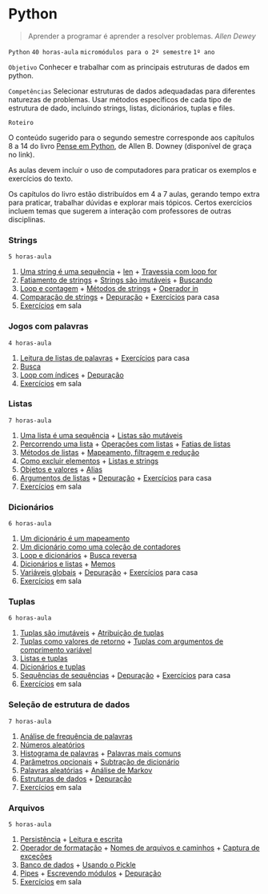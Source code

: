 # Python 

> Aprender a programar é aprender a resolver problemas. *Allen Dewey*

`Python` `40 horas-aula` `micromódulos para o 2º semestre` `1º ano`

`Objetivo` Conhecer e trabalhar com as principais estruturas de dados em python.

`Competências` Selecionar estruturas de dados adequadadas para diferentes naturezas de problemas. Usar métodos específicos de cada tipo de estrutura de dado, incluindo strings, listas, dicionários, tuplas e files.

`Roteiro`

O conteúdo sugerido para o segundo semestre corresponde aos capítulos 8 a 14 do livro [Pense em Python](https://pense-python.caravela.club/introducao.html), de Allen B. Downey (disponível de graça no link).

As aulas devem incluir o uso de computadores para praticar os exemplos e exercícios do texto.

Os capítulos do livro estão distribuídos em 4 a 7 aulas, gerando tempo extra para praticar, trabalhar dúvidas e explorar mais tópicos. Certos exercícios incluem temas que sugerem a interação com professores de outras disciplinas. 

### Strings  

`5 horas-aula`

1. [Uma string é uma sequência](https://pense-python.caravela.club/08-strings/01-uma-string-e-uma-sequencia.html) + [len](https://pense-python.caravela.club/08-strings/02-len.html) + [Travessia com loop for](https://pense-python.caravela.club/08-strings/03-travessia-com-loop-for.html)
1. [Fatiamento de strings](https://pense-python.caravela.club/08-strings/04-fatiamento-de-strings.html) + [Strings são imutáveis](https://pense-python.caravela.club/08-strings/05-strings-sao-imutaveis.html) + [Buscando](https://pense-python.caravela.club/08-strings/06-buscando.html)
1. [Loop e contagem](https://pense-python.caravela.club/08-strings/07-loop-e-contagem.html) + [Métodos de strings](https://pense-python.caravela.club/08-strings/08-metodos-de-strings.html) + [Operador in](https://pense-python.caravela.club/08-strings/09-operador-in.html)
1. [Comparação de strings](https://pense-python.caravela.club/08-strings/10-comparacao-de-strings.html) + [Depuração](https://pense-python.caravela.club/08-strings/11-depuracao.html) + [Exercícios](https://pense-python.caravela.club/08-strings/13-exercicios.html) para casa
1. [Exercícios](https://pense-python.caravela.club/08-strings/13-exercicios.html) em sala

### Jogos com palavras

`4 horas-aula`

1. [Leitura de listas de palavras](https://pense-python.caravela.club/09-estudo-de-caso-jogos-de-palavras/01-leitura-de-listas-de-palavras.html) + [Exercícios](https://pense-python.caravela.club/09-estudo-de-caso-jogos-de-palavras/02-exercicios.html) para casa
1. [Busca](https://pense-python.caravela.club/09-estudo-de-caso-jogos-de-palavras/03-busca.html)
1. [Loop com índices](https://pense-python.caravela.club/09-estudo-de-caso-jogos-de-palavras/03-busca.html) + [Depuração](https://pense-python.caravela.club/09-estudo-de-caso-jogos-de-palavras/05-depuracao.html)
1. [Exercícios](https://pense-python.caravela.club/09-estudo-de-caso-jogos-de-palavras/07-exercicios.html) em sala

### Listas

`7 horas-aula`

1. [Uma lista é uma sequência](https://pense-python.caravela.club/10-listas/01-uma-lista-e-uma-sequencia.html) + [Listas são mutáveis](https://pense-python.caravela.club/10-listas/02-listas-sao-mutaveis.html)
1. [Percorrendo uma lista](https://pense-python.caravela.club/10-listas/03-percorrendo-uma-lista.html) + [Operações com listas](https://pense-python.caravela.club/10-listas/04-operacoes-com-listas.html) + [Fatias de listas](https://pense-python.caravela.club/10-listas/05-fatias-de-listas.html)
1. [Métodos de listas](https://pense-python.caravela.club/10-listas/06-metodos-de-listas.html) + [Mapeamento, filtragem e redução](https://pense-python.caravela.club/10-listas/07-mapeamento-filtragem-e-reducao.html)
1. [Como excluir elementos](https://pense-python.caravela.club/10-listas/08-como-excluir-elementos.html) + [Listas e strings](https://pense-python.caravela.club/10-listas/09-listas-e-strings.html)
1. [Objetos e valores](https://pense-python.caravela.club/10-listas/10-objetos-e-valores.html) + [Alias](https://pense-python.caravela.club/10-listas/11-alias.html)
1. [Argumentos de listas](https://pense-python.caravela.club/10-listas/12-argumentos-de-listas.html) + [Depuração](https://pense-python.caravela.club/10-listas/13-depuracao.html) + [Exercícios](https://pense-python.caravela.club/10-listas/13-depuracao.html) para casa
1. [Exercícios](https://pense-python.caravela.club/10-listas/13-depuracao.html) em sala

### Dicionários

`6 horas-aula`

1. [Um dicionário é um mapeamento](https://pense-python.caravela.club/11-dicionarios/01-um-dicionario-e-um-mapeamento.html)
1. [Um dicionário como uma coleção de contadores](https://pense-python.caravela.club/11-dicionarios/02-um-dicionario-como-uma-colecao-de-contadores.html)
1. [Loop e dicionários](https://pense-python.caravela.club/11-dicionarios/03-loop-e-dicionarios.html) + [Busca reversa](https://pense-python.caravela.club/11-dicionarios/04-busca-reversa.html)
1. [Dicionários e listas](https://pense-python.caravela.club/11-dicionarios/05-dicionarios-e-listas.html) + [Memos](https://pense-python.caravela.club/11-dicionarios/06-memos.html)
1. [Variáveis globais](https://pense-python.caravela.club/11-dicionarios/07-variaveis-globais.html) + [Depuração](https://pense-python.caravela.club/11-dicionarios/08-depuracao.html) + [Exercícios](https://pense-python.caravela.club/11-dicionarios/10-exercicios.html) para casa
1. [Exercícios](https://pense-python.caravela.club/11-dicionarios/10-exercicios.html) em sala

### Tuplas

`6 horas-aula`

1. [Tuplas são imutáveis](https://pense-python.caravela.club/12-tuplas/01-tuplas-sao-imutaveis.html) + [Atribuição de tuplas](https://pense-python.caravela.club/12-tuplas/02-atribuicao-de-tuplas.html)
1. [Tuplas como valores de retorno](https://pense-python.caravela.club/12-tuplas/03-tuplas-como-valores-de-retorno.html) + [Tuplas com argumentos de comprimento variável](https://pense-python.caravela.club/12-tuplas/04-tuplas-com-argumentos-de-comprimento-variavel.html)
1. [Listas e tuplas](https://pense-python.caravela.club/12-tuplas/05-listas-e-tuplas.html)
1. [Dicionários e tuplas](https://pense-python.caravela.club/12-tuplas/06-dicionarios-e-tuplas.html)
1. [Sequências de sequências](https://pense-python.caravela.club/12-tuplas/07-sequencias-de-sequencias.html) + [Depuração](https://pense-python.caravela.club/12-tuplas/08-depuracao.html) + [Exercícios](https://pense-python.caravela.club/12-tuplas/10-exercicios.html) para casa
1. [Exercícios](https://pense-python.caravela.club/12-tuplas/10-exercicios.html) em sala

### Seleção de estrutura de dados

`7 horas-aula`

1. [Análise de frequência de palavras](https://pense-python.caravela.club/13-estudo-de-caso-selecao-de-estrutura-de-dados/01-analise-de-frequencia-de-palavras.html)
1. [Números aleatórios](https://pense-python.caravela.club/13-estudo-de-caso-selecao-de-estrutura-de-dados/02-numeros-aleatorios.html)
1. [Histograma de palavras](https://pense-python.caravela.club/13-estudo-de-caso-selecao-de-estrutura-de-dados/03-histograma-de-palavras.html) + [Palavras mais comuns](https://pense-python.caravela.club/13-estudo-de-caso-selecao-de-estrutura-de-dados/04-palavras-mais-comuns.html)
1. [Parâmetros opcionais](https://pense-python.caravela.club/13-estudo-de-caso-selecao-de-estrutura-de-dados/05-parametros-opcionais.html) + [Subtração de dicionário](https://pense-python.caravela.club/13-estudo-de-caso-selecao-de-estrutura-de-dados/06-subtracao-de-dicionario.html)
1. [Palavras aleatórias](https://pense-python.caravela.club/13-estudo-de-caso-selecao-de-estrutura-de-dados/07-palavras-aleatorias.html) + [Análise de Markov](https://pense-python.caravela.club/13-estudo-de-caso-selecao-de-estrutura-de-dados/08-analise-de-markov.html)
1. [Estruturas de dados](https://pense-python.caravela.club/13-estudo-de-caso-selecao-de-estrutura-de-dados/09-estruturas-de-dados.html) + [Depuração](https://pense-python.caravela.club/13-estudo-de-caso-selecao-de-estrutura-de-dados/10-depuracao.html)
1. [Exercícios](https://pense-python.caravela.club/13-estudo-de-caso-selecao-de-estrutura-de-dados/12-exercicios.html) em sala

### Arquivos

`5 horas-aula`

1. [Persistência](https://pense-python.caravela.club/14-arquivos/01-persistencia.html) + [Leitura e escrita](https://pense-python.caravela.club/14-arquivos/02-leitura-e-escrita.html)
1. [Operador de formatação](https://pense-python.caravela.club/14-arquivos/03-operador-de-formatacao.html) + [Nomes de arquivos e caminhos](https://pense-python.caravela.club/14-arquivos/04-nomes-de-arquivo-e-caminhos.html) + [Captura de exceções](https://pense-python.caravela.club/14-arquivos/05-captura-de-excecoes.html)
1. [Banco de dados](https://pense-python.caravela.club/14-arquivos/06-bancos-de-dados.html) + [Usando o Pickle](https://pense-python.caravela.club/14-arquivos/07-usando-o-pickle.html)
1. [Pipes](https://pense-python.caravela.club/14-arquivos/08-pipes.html) + [Escrevendo módulos](https://pense-python.caravela.club/14-arquivos/09-escrevendo-modulos.html) + [Depuração](https://pense-python.caravela.club/14-arquivos/10-depuracao.html)
1. [Exercícios](https://pense-python.caravela.club/14-arquivos/12-exercicios.html) em sala

